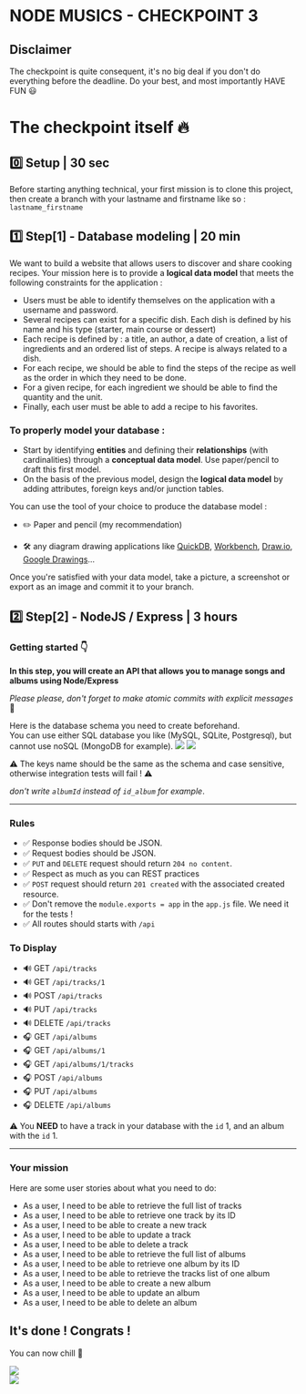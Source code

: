 # NODE MUSICS - CHECKPOINT 3

## Disclaimer

The checkpoint is quite consequent, it's no big deal if you don't do everything before the deadline. Do your best, and most importantly HAVE FUN 😃

# The checkpoint itself 🔥

## :zero: Setup | 30 sec

Before starting anything technical, your first mission is to clone this project, then create a branch with your lastname and firstname like so : `lastname_firstname`

## :one: Step[1] - Database modeling | 20 min

We want to build a website that allows users to discover and share cooking recipes. Your mission here is to provide a **logical data model** that meets the following constraints for the application :

- Users must be able to identify themselves on the application with a username and password.
- Several recipes can exist for a specific dish. Each dish is defined by his name and his type (starter, main course or dessert)
- Each recipe is defined by : a title, an author, a date of creation, a list of ingredients and an ordered list of steps. A recipe is always related to a dish.
- For each recipe, we should be able to find the steps of the recipe as well as the order in which they need to be done.
- For a given recipe, for each ingredient we should be able to find the quantity and the unit.
- Finally, each user must be able to add a recipe to his favorites.

### To properly model your database :

- Start by identifying **entities** and defining their **relationships** (with cardinalities) through a **conceptual data model**. Use paper/pencil to draft this first model.
- On the basis of the previous model, design the **logical data model**
  by adding attributes, foreign keys and/or junction tables.

You can use the tool of your choice to produce the database model :

- ✏️ Paper and pencil (my recommendation)

- 🛠️ any diagram drawing applications like [QuickDB](https://www.quickdatabasediagrams.com/), [Workbench](https://www.mysql.com/fr/products/workbench/), [Draw.io](https://app.diagrams.net/), [Google Drawings](https://chrome.google.com/webstore/detail/google-drawings/mkaakpdehdafacodkgkpghoibnmamcme/related?hl=fr)... 

Once you're satisfied with your data model, take a picture, a screenshot or export as an image and commit it to your branch.

## :two: Step[2] - NodeJS / Express | 3 hours

### Getting started :point_down:

**In this step, you will create an API that allows you to manage songs and albums using Node/Express**

_Please please, don't forget to make atomic commits with explicit messages_ :pray:

Here is the database schema you need to create beforehand.  
You can use either SQL database you like (MySQL, SQLite, Postgresql), but cannot use noSQL (MongoDB for example).
![](https://camo.githubusercontent.com/3c19127eade9d784c0060d3e2a4e7838e653a50bd576b9c7a0c4a7b0a0d8373d/68747470733a2f2f692e696d6775722e636f6d2f5a33444b5643542e706e67)
![](https://camo.githubusercontent.com/947c593bda05ee3591b2a5c387865e3b94f45f2eef165ff62bea9311e46dbfa6/68747470733a2f2f692e696d6775722e636f6d2f504473536f45432e706e67)

:warning: The keys name should be the same as the schema and case sensitive, otherwise integration tests will fail ! :warning:

_don't write `albumId` instead of `id_album` for example_.

---

### Rules

- :white_check_mark: Response bodies should be JSON.
- :white_check_mark: Request bodies should be JSON.
- :white_check_mark: `PUT` and `DELETE` request should return `204 no content`.
- :white_check_mark: Respect as much as you can REST practices
- :white_check_mark: `POST` request should return `201 created` with the associated created resource.
- :white_check_mark: Don't remove the `module.exports = app` in the `app.js` file. We need it for the tests !
- :white_check_mark: All routes should starts with `/api`

### To Display

- :loud_sound: GET `/api/tracks`
- :loud_sound: GET `/api/tracks/1`
- :loud_sound: POST `/api/tracks`
- :loud_sound: PUT `/api/tracks`
- :loud_sound: DELETE `/api/tracks`
- :headphones: GET `/api/albums`
- :headphones: GET `/api/albums/1`
- :headphones: GET `/api/albums/1/tracks`
- :headphones: POST `/api/albums`
- :headphones: PUT `/api/albums`
- :headphones: DELETE `/api/albums`

:warning: You **NEED** to have a track in your database with the `id` 1, and an album with the `id` 1.  


---

### Your mission

Here are some user stories about what you need to do:

- As a user, I need to be able to retrieve the full list of tracks
- As a user, I need to be able to retrieve one track by its ID
- As a user, I need to be able to create a new track
- As a user, I need to be able to update a track
- As a user, I need to be able to delete a track
- As a user, I need to be able to retrieve the full list of albums
- As a user, I need to be able to retrieve one album by its ID
- As a user, I need to be able to retrieve the tracks list of one album
- As a user, I need to be able to create a new album
- As a user, I need to be able to update an album
- As a user, I need to be able to delete an album


## It's done ! Congrats !

You can now chill :beers:

![](https://media.giphy.com/media/l0Iyl55kTeh71nTXy/giphy.gif)  
![](https://media.giphy.com/media/pHYaWbspekVsTKRFQT/giphy.gif)
